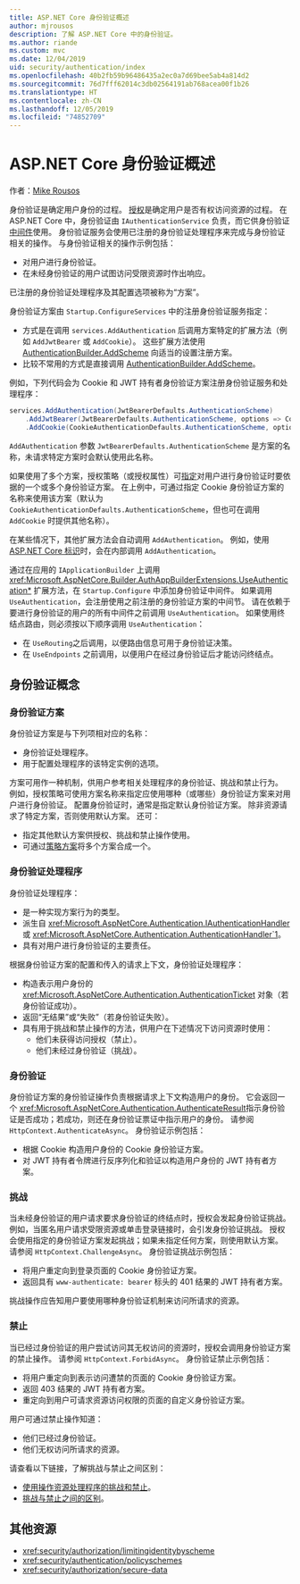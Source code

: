```yaml
---
title: ASP.NET Core 身份验证概述
author: mjrousos
description: 了解 ASP.NET Core 中的身份验证。
ms.author: riande
ms.custom: mvc
ms.date: 12/04/2019
uid: security/authentication/index
ms.openlocfilehash: 40b2fb59b96486435a2ec0a7d69bee5ab4a814d2
ms.sourcegitcommit: 76d7fff62014c3db02564191ab768acea00f1b26
ms.translationtype: HT
ms.contentlocale: zh-CN
ms.lasthandoff: 12/05/2019
ms.locfileid: "74852709"
---
```

# <a name="overview-of-aspnet-core-authentication"></a>ASP.NET Core 身份验证概述

作者：[Mike Rousos](https://github.com/mjrousos)

身份验证是确定用户身份的过程。 [授权](xref:security/authorization/introduction)是确定用户是否有权访问资源的过程。 在 ASP.NET Core 中，身份验证由 `IAuthenticationService` 负责，而它供身份验证[中间件](xref:fundamentals/middleware/index)使用。 身份验证服务会使用已注册的身份验证处理程序来完成与身份验证相关的操作。 与身份验证相关的操作示例包括：

* 对用户进行身份验证。
* 在未经身份验证的用户试图访问受限资源时作出响应。

已注册的身份验证处理程序及其配置选项被称为“方案”。

身份验证方案由 `Startup.ConfigureServices` 中的注册身份验证服务指定：

* 方式是在调用 `services.AddAuthentication` 后调用方案特定的扩展方法（例如 `AddJwtBearer` 或 `AddCookie`）。 这些扩展方法使用 [AuthenticationBuilder.AddScheme](xref:Microsoft.AspNetCore.Authentication.AuthenticationBuilder.AddScheme*) 向适当的设置注册方案。
* 比较不常用的方式是直接调用 [AuthenticationBuilder.AddScheme](xref:Microsoft.AspNetCore.Authentication.AuthenticationBuilder.AddScheme*)。

例如，下列代码会为 Cookie 和 JWT 持有者身份验证方案注册身份验证服务和处理程序：

```csharp
services.AddAuthentication(JwtBearerDefaults.AuthenticationScheme)
    .AddJwtBearer(JwtBearerDefaults.AuthenticationScheme, options => Configuration.Bind("JwtSettings", options))
    .AddCookie(CookieAuthenticationDefaults.AuthenticationScheme, options => Configuration.Bind("CookieSettings", options));
```

`AddAuthentication` 参数 `JwtBearerDefaults.AuthenticationScheme` 是方案的名称，未请求特定方案时会默认使用此名称。

如果使用了多个方案，授权策略（或授权属性）可[指定](xref:security/authorization/limitingidentitybyscheme)对用户进行身份验证时要依据的一个或多个身份验证方案。 在上例中，可通过指定 Cookie 身份验证方案的名称来使用该方案（默认为 `CookieAuthenticationDefaults.AuthenticationScheme`，但也可在调用 `AddCookie` 时提供其他名称）。

在某些情况下，其他扩展方法会自动调用 `AddAuthentication`。 例如，使用 [ASP.NET Core 标识](xref:security/authentication/identity)时，会在内部调用 `AddAuthentication`。

通过在应用的 `IApplicationBuilder` 上调用 <xref:Microsoft.AspNetCore.Builder.AuthAppBuilderExtensions.UseAuthentication*> 扩展方法，在 `Startup.Configure` 中添加身份验证中间件。 如果调用 `UseAuthentication`，会注册使用之前注册的身份验证方案的中间节。 请在依赖于要进行身份验证的用户的所有中间件之前调用 `UseAuthentication`。 如果使用终结点路由，则必须按以下顺序调用 `UseAuthentication`：

* 在 `UseRouting`之后调用，以便路由信息可用于身份验证决策。
* 在 `UseEndpoints` 之前调用，以便用户在经过身份验证后才能访问终结点。

## <a name="authentication-concepts"></a>身份验证概念

### <a name="authentication-scheme"></a>身份验证方案

身份验证方案是与下列项相对应的名称：

* 身份验证处理程序。
* 用于配置处理程序的该特定实例的选项。

方案可用作一种机制，供用户参考相关处理程序的身份验证、挑战和禁止行为。 例如，授权策略可使用方案名称来指定应使用哪种（或哪些）身份验证方案来对用户进行身份验证。 配置身份验证时，通常是指定默认身份验证方案。 除非资源请求了特定方案，否则使用默认方案。 还可：

* 指定其他默认方案供授权、挑战和禁止操作使用。
* 可通过[策略方案](xref:security/authentication/policyschemes)将多个方案合成一个。

### <a name="authentication-handler"></a>身份验证处理程序

身份验证处理程序：

* 是一种实现方案行为的类型。
* 派生自 <xref:Microsoft.AspNetCore.Authentication.IAuthenticationHandler> 或 <xref:Microsoft.AspNetCore.Authentication.AuthenticationHandler`1>。
* 具有对用户进行身份验证的主要责任。

根据身份验证方案的配置和传入的请求上下文，身份验证处理程序：

* 构造表示用户身份的 <xref:Microsoft.AspNetCore.Authentication.AuthenticationTicket> 对象（若身份验证成功）。
* 返回“无结果”或“失败”（若身份验证失败）。
* 具有用于挑战和禁止操作的方法，供用户在下述情况下访问资源时使用：
  * 他们未获得访问授权（禁止）。
  * 他们未经过身份验证（挑战）。

### <a name="authenticate"></a>身份验证

身份验证方案的身份验证操作负责根据请求上下文构造用户的身份。 它会返回一个 <xref:Microsoft.AspNetCore.Authentication.AuthenticateResult>指示身份验证是否成功；若成功，则还在身份验证票证中指示用户的身份。 请参阅 `HttpContext.AuthenticateAsync`。 身份验证示例包括：

* 根据 Cookie 构造用户身份的 Cookie 身份验证方案。
* 对 JWT 持有者令牌进行反序列化和验证以构造用户身份的 JWT 持有者方案。

### <a name="challenge"></a>挑战

当未经身份验证的用户请求要求身份验证的终结点时，授权会发起身份验证挑战。 例如，当匿名用户请求受限资源或单击登录链接时，会引发身份验证挑战。 授权会使用指定的身份验证方案发起挑战；如果未指定任何方案，则使用默认方案。 请参阅 `HttpContext.ChallengeAsync`。 身份验证挑战示例包括：

* 将用户重定向到登录页面的 Cookie 身份验证方案。
* 返回具有 `www-authenticate: bearer` 标头的 401 结果的 JWT 持有者方案。

挑战操作应告知用户要使用哪种身份验证机制来访问所请求的资源。

### <a name="forbid"></a>禁止

当已经过身份验证的用户尝试访问其无权访问的资源时，授权会调用身份验证方案的禁止操作。 请参阅 `HttpContext.ForbidAsync`。 身份验证禁止示例包括：
* 将用户重定向到表示访问遭禁的页面的 Cookie 身份验证方案。
* 返回 403 结果的 JWT 持有者方案。
* 重定向到用户可请求资源访问权限的页面的自定义身份验证方案。

用户可通过禁止操作知道：

* 他们已经过身份验证。
* 他们无权访问所请求的资源。

请查看以下链接，了解挑战与禁止之间区别：

* [使用操作资源处理程序的挑战和禁止](xref:security/authorization/resourcebased#challenge-and-forbid-with-an-operational-resource-handler)。
* [挑战与禁止之间的区别](xref:security/authorization/secure-data#challenge)。

## <a name="additional-resources"></a>其他资源

* <xref:security/authorization/limitingidentitybyscheme>
* <xref:security/authentication/policyschemes>
* <xref:security/authorization/secure-data>
